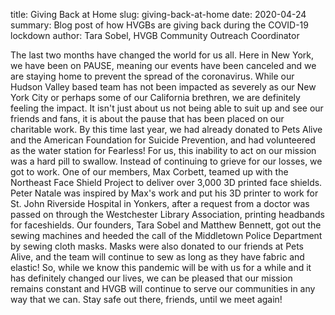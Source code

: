 title: Giving Back at Home
slug: giving-back-at-home
date: 2020-04-24
summary: Blog post of how HVGBs are giving back during the COVID-19 lockdown
author: Tara Sobel, HVGB Community Outreach Coordinator

The last two months have changed the world for us all. Here in New York, we have been on PAUSE, meaning our events have been canceled and we are staying home to prevent the spread of the coronavirus. While our Hudson Valley based team has not been impacted as severely as our New York City or perhaps some of our California brethren, we are definitely feeling the impact. It isn't just about us not being able to suit up and see our friends and fans, it is about the pause that has been placed on our charitable work. By this time last year, we had already donated to Pets Alive and the American Foundation for Suicide Prevention, and had volunteered as the water station for Fearless! For us, this inability to act on our mission was a hard pill to swallow. Instead of continuing to grieve for our losses, we got to work. One of our members, Max Corbett, teamed up with the Northeast Face Shield Project to deliver over 3,000 3D printed face shields. Peter Natale was inspired by Max's work and put his 3D printer to work for St. John Riverside Hospital in Yonkers, after a request from a doctor was passed on through the Westchester Library Association, printing headbands for faceshields. Our founders, Tara Sobel and Matthew Bennett, got out the sewing machines and heeded the call of the Middletown Police Department by sewing cloth masks. Masks were also donated to our friends at Pets Alive, and the team will continue to sew as long as they have fabric and elastic! So, while we know this pandemic will be with us for a while and it has definitely changed our lives, we can be pleased that our mission remains constant and HVGB will continue to serve our communities in any way that we can. Stay safe out there, friends, until we meet again!
